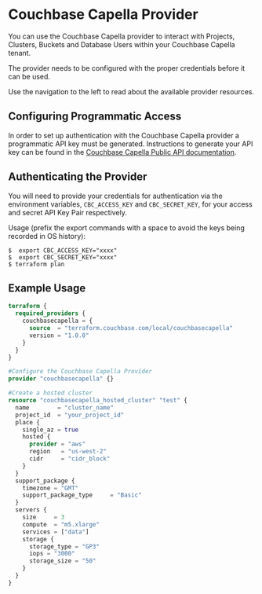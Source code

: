 # Couchbase Capella Provider

You can use the Couchbase Capella provider to interact with Projects, Clusters, Buckets and Database Users within your Couchbase Capella tenant.

The provider needs to be configured with the proper credentials before it can be used.

Use the navigation to the left to read about the available provider resources.

## Configuring Programmatic Access

In order to set up authentication with the Couchbase Capella provider a programmatic API key must be generated. Instructions to generate your API key can be found in the [Couchbase Capella Public API documentation](https://docs.couchbase.com/cloud/public-api-guide/using-cloud-public-api.html).

## Authenticating the Provider

You will need to provide your credentials for authentication via the environment variables,
`CBC_ACCESS_KEY` and `CBC_SECRET_KEY`,
for your access and secret API Key Pair respectively.

Usage (prefix the export commands with a space to avoid the keys being recorded in OS history):

```shell
$  export CBC_ACCESS_KEY="xxxx"
$  export CBC_SECRET_KEY="xxxx"
$ terraform plan
```

## Example Usage

```terraform
terraform {
  required_providers {
    couchbasecapella = {
      source  = "terraform.couchbase.com/local/couchbasecapella"
      version = "1.0.0"
    }
  }
}

#Configure the Couchbase Capella Provider
provider "couchbasecapella" {}

#Create a hosted cluster
resource "couchbasecapella_hosted_cluster" "test" {
  name        = "cluster_name"
  project_id  = "your_project_id"
  place {
    single_az = true
    hosted {
      provider = "aws"
      region   = "us-west-2"
      cidr     = "cidr_block"
    }
  }
  support_package {
    timezone = "GMT"
    support_package_type     = "Basic"
  }
  servers {
    size     = 3
    compute  = "m5.xlarge"
    services = ["data"]
    storage {
      storage_type = "GP3"
      iops = "3000"
      storage_size = "50"
    }
  }
}
```

